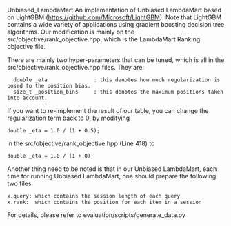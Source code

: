 Unbiased_LambdaMart An implementation of Unbiased LambdaMart based on LightGBM (https://github.com/Microsoft/LightGBM). Note that LightGBM contains a wide variety of applications using gradient boosting decision tree algorithms. Our modification is mainly on the src/objective/rank_objective.hpp, which is the LambdaMart Ranking objective file.

There are mainly two hyper-parameters that can be tuned, which is all in the src/objective/rank_objective.hpp files. They are:

```
  double _eta               : this denotes how much regularization is posed to the position bias.
  size_t _position_bins     : this denotes the maximum positions taken into account.
```

If you want to re-implement the result of our table, you can change the regularization term back to 0, by modifying 
```
double _eta = 1.0 / (1 + 0.5); 
```
in the src/objective/rank_objective.hpp (Line 418) to 
```
double _eta = 1.0 / (1 + 0); 
```

Another thing need to be noted is that in our Unbiased LambdaMart, each time for running Unbiased LambdaMart, one should prepare the following two files:
```
x.query: which contains the session length of each query
x.rank:  which contains the position for each item in a session
```
For details, please refer to evaluation/scripts/generate_data.py
